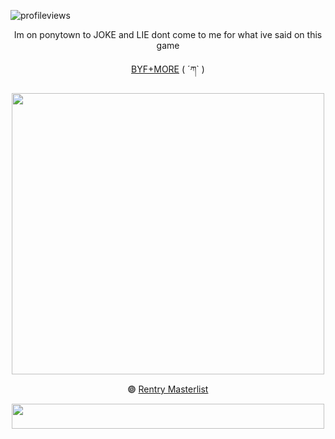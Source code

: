 ![profileviews](https://komarev.com/ghpvc/?username=shinobiyaoi&color=1e244d&label=ninjafujos&style=plastic)

<p align="center"> Im on ponytown to JOKE and LIE dont come to me for what ive said on this game

<p align="center">
  <a href="https://rentry.co/minatosteam">BYF+MORE</a> ( ´ཀ` )
</p>

<p align="center"> <img width="500" height="450" src="https://pbs.twimg.com/media/FzWlD96aIAAWFw2?format=jpg&name=large">
 
<p align="center"> 𖣐 
  <a href="https://rentry.co/kakashigasm">Rentry Masterlist</a>
</p>



<p align="center"> <img width="500" height="40" src="https://i.pinimg.com/1200x/c1/f8/1c/c1f81c784ea4546667472cd968dee913.jpg">
 
